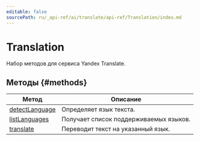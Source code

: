 ```yaml
---
editable: false
sourcePath: ru/_api-ref/ai/translate/api-ref/Translation/index.md
---
```


# Translation
Набор методов для сервиса Yandex Translate.

## Методы {#methods}
Метод | Описание
--- | ---
[detectLanguage](detectLanguage.md) | Определяет язык текста.
[listLanguages](listLanguages.md) | Получает список поддерживаемых языков.
[translate](translate.md) | Переводит текст на указанный язык.